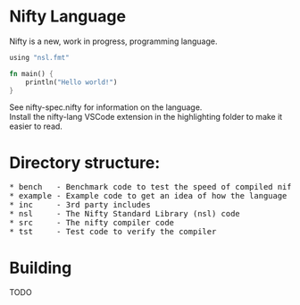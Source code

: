 # Nifty Language
Nifty is a new, work in progress, programming language.

```rs
using "nsl.fmt"

fn main() {
    println("Hello world!")
}
```

See nifty-spec.nifty for information on the language.  
Install the nifty-lang VSCode extension in the highlighting folder to make it easier to read.

# Directory structure:

<pre>
* bench   - Benchmark code to test the speed of compiled nifty code
* example - Example code to get an idea of how the language works
* inc     - 3rd party includes
* nsl     - The Nifty Standard Library (nsl) code
* src     - The nifty compiler code
* tst     - Test code to verify the compiler
</pre>


# Building
TODO
